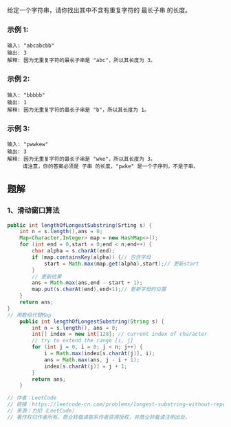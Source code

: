 给定一个字符串，请你找出其中不含有重复字符的 最长子串 的长度。

### 示例 1:
```
输入: "abcabcbb"
输出: 3 
解释: 因为无重复字符的最长子串是 "abc"，所以其长度为 3。
```
### 示例 2:
```
输入: "bbbbb"
输出: 1
解释: 因为无重复字符的最长子串是 "b"，所以其长度为 1。
```
### 示例 3:
```
输入: "pwwkew"
输出: 3
解释: 因为无重复字符的最长子串是 "wke"，所以其长度为 3。
     请注意，你的答案必须是 子串 的长度，"pwke" 是一个子序列，不是子串。
```
<!-- 
来源：力扣（LeetCode）
链接：https://leetcode-cn.com/problems/longest-substring-without-repeating-characters
著作权归领扣网络所有。商业转载请联系官方授权，非商业转载请注明出处。 -->

## 题解
### 1、滑动窗口算法
```java
public int lengthOfLongestSubstring(Srting s) {
    int n = s.length(),ans = 0;
    Map<Character,Integer> map = new HashMap<>();
    for (int end = 0,start = 0;end < n;end++) {
        char alpha = s.charAt(end);
        if (map.containsKey(alpha)) {// 包含字母
            start = Math.max(map.get(alpha),start);// 更新start
        }
        // 更新结果
        ans = Math.max(ans,end - start + 1);
        map.put(s.charAt(end),end+1);// 更新字母的位置
    }
    return ans;
}
// 用数组代替Map
    public int lengthOfLongestSubstring(String s) {
        int n = s.length(), ans = 0;
        int[] index = new int[128]; // current index of character
        // try to extend the range [i, j]
        for (int j = 0, i = 0; j < n; j++) {
            i = Math.max(index[s.charAt(j)], i);
            ans = Math.max(ans, j - i + 1);
            index[s.charAt(j)] = j + 1;
        }
        return ans;
    }

// 作者：LeetCode
// 链接：https://leetcode-cn.com/problems/longest-substring-without-repeating-characters/solution/wu-zhong-fu-zi-fu-de-zui-chang-zi-chuan-by-leetcod/
// 来源：力扣（LeetCode）
// 著作权归作者所有。商业转载请联系作者获得授权，非商业转载请注明出处。
```